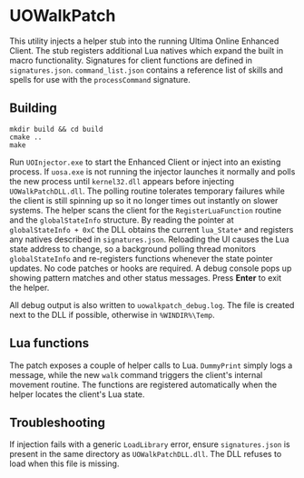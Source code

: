 # UOWalkPatch

This utility injects a helper stub into the running Ultima Online Enhanced Client. The stub registers additional Lua natives which expand the built in macro functionality. Signatures for client functions are defined in `signatures.json`.
`command_list.json` contains a reference list of skills and spells for use with the `processCommand` signature.

## Building

```
mkdir build && cd build
cmake ..
make
```

Run `UOInjector.exe` to start the Enhanced Client or inject into an existing
process. If `uosa.exe` is not running the injector launches it normally and
polls the new process until `kernel32.dll` appears before injecting
`UOWalkPatchDLL.dll`. The polling routine tolerates temporary failures while the
client is still spinning up so it no longer times out instantly on slower
systems.
The helper scans the client for the `RegisterLuaFunction` routine and the
`globalStateInfo` structure. By reading the pointer at `globalStateInfo + 0xC`
the DLL obtains the current `lua_State*` and registers any natives described in
`signatures.json`.
Reloading the UI causes the Lua state address to change, so a background polling
thread monitors `globalStateInfo` and re-registers functions whenever the state
pointer updates. No code patches or hooks are required.
A debug console pops up showing pattern matches and other status messages.
Press **Enter** to exit the helper.

All debug output is also written to `uowalkpatch_debug.log`. The file is created
next to the DLL if possible, otherwise in `%WINDIR%\Temp`.

## Lua functions

The patch exposes a couple of helper calls to Lua. `DummyPrint` simply logs a
message, while the new `walk` command triggers the client's internal movement
routine. The functions are registered automatically when the helper locates the
client's Lua state.

## Troubleshooting

If injection fails with a generic `LoadLibrary` error, ensure `signatures.json`
is present in the same directory as `UOWalkPatchDLL.dll`. The DLL refuses to
load when this file is missing.
